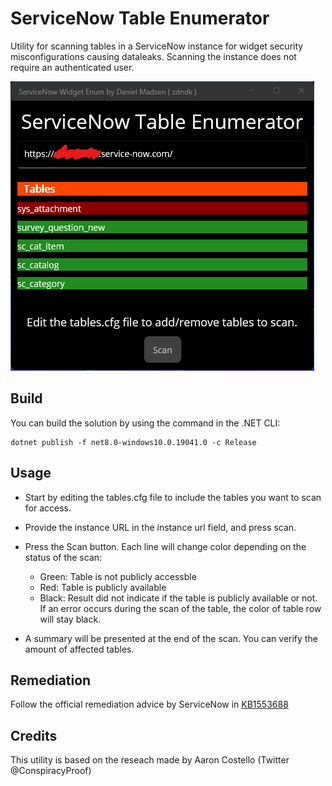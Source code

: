# ServiceNow Table Enumerator

Utility for scanning tables in a ServiceNow instance for widget security misconfigurations causing dataleaks. Scanning the instance does not require an authenticated user.

![User interface](/tableEnumeration.png)

## Build

You can build the solution by using the command in the .NET CLI:

```
dotnet publish -f net8.0-windows10.0.19041.0 -c Release
```
## Usage

- Start by editing the tables.cfg file to include the tables you want to scan for access.

- Provide the instance URL in the instance url field, and press scan.
  
- Press the Scan button. Each line will change color depending on the status of the scan:
  - Green: Table is not publicly accessble
  - Red: Table is publicly available
  - Black: Result did not indicate if the table is publicly available or not. If an error occurs during the scan of the table, the color of table row will stay black.
 
- A summary will be presented at the end of the scan. You can verify the amount of affected tables.

## Remediation

Follow the official remediation advice by ServiceNow in [KB1553688](https://support.servicenow.com/kb?id=kb_article_view&sysparm_article=KB1553688)

## Credits

This utility is based on the reseach made by Aaron Costello (Twitter @ConspiracyProof)

